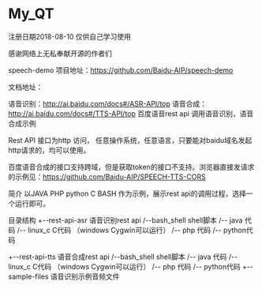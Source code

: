 # My_QT
注册日期2018-08-10  仅供自己学习使用

感谢网络上无私奉献开源的作者们


speech-demo
项目地址：https://github.com/Baidu-AIP/speech-demo

文档地址：

语音识别：http://ai.baidu.com/docs#/ASR-API/top
语音合成：http://ai.baidu.com/docs#/TTS-API/top
百度语音rest api 调用语音识别，语音合成示例

Rest API 接口为http 访问， 任意操作系统，任意语言，只要能对baidu域名发起http请求的，均可以使用。

百度语音合成的接口支持跨域，但是获取token的接口不支持。浏览器直接发请求的示例见：https://github.com/Baidu-AIP/SPEECH-TTS-CORS

简介
以JAVA PHP python C BASH 作为示例，展示rest api的调用过程，选择一个运行即可。

目录结构
+--rest-api-asr  语音识别rest api
   /--bash_shell shell脚本
   /-- java 代码 
   /-- linux_c C代码 （windows Cygwin可以运行）
   /-- php 代码
   /-- python代码
 
 +--rest-api-tts 语音合成rest api
   /--bash_shell shell脚本
   /-- java 代码 
   /-- linux_c C代码 （windows Cygwin可以运行）
   /-- php 代码
   /-- python代码
 +-- sample-files 语音识别示例音频文件
